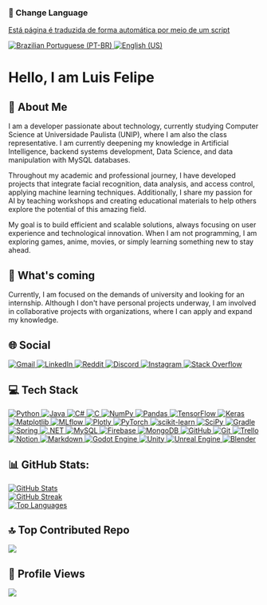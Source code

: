 <h3>📖 Change Language</h3>
<a href="https://github.com/Luis01Felipe/Luis01Felipe/blob/main/README_ptbr.md" target="_blank">
    <p>Está página é traduzida de forma automática por meio de um script</p>
    <img src="https://img.shields.io/badge/Brazilian_Portuguese_%F0%9F%87%A7%F0%9F%87%B7-%237289DA.svg?logo=portuguese&logoColor=white" alt="Brazilian Portuguese (PT-BR)">
</a>
<a href="https://github.com/Luis01Felipe/Luis01Felipe/blob/main/README.md" target="_blank">
    <img src="https://img.shields.io/badge/English_%F0%9F%87%BA%F0%9F%87%B8-%2300A400.svg?logo=english&logoColor=white" alt="English (US)">
</a>

<h1>Hello, I am Luis Felipe</h1> 
<div>
    <h2>💫 About Me</h2>
    <p> 
        I am a developer passionate about technology, currently studying Computer Science at Universidade Paulista (UNIP), where I am also the class representative. I am currently deepening my knowledge in Artificial Intelligence, backend systems development, Data Science, and data manipulation with MySQL databases.
    </p>
    <p>
        Throughout my academic and professional journey, I have developed projects that integrate facial recognition, data analysis, and access control, applying machine learning techniques. Additionally, I share my passion for AI by teaching workshops and creating educational materials to help others explore the potential of this amazing field.
    </p>
    <p>
        My goal is to build efficient and scalable solutions, always focusing on user experience and technological innovation. When I am not programming, I am exploring games, anime, movies, or simply learning something new to stay ahead. 
    </p>
    <h2>🔭 What's coming</h2>
    <p>Currently, I am focused on the demands of university and looking for an internship. Although I don't have personal projects underway, I am involved in collaborative projects with organizations, where I can apply and expand my knowledge.</p>
</div>

<div>
    <h2>🌐 Social</h2>
    <a href="mailto:luislf.tlhf@gmail.com" target="_blank">
        <img src="https://img.shields.io/badge/Gmail-%237289DA.svg?logo=gmail&logoColor=white" alt="Gmail">
    </a>
    <a href="https://www.linkedin.com/in/luis-felipe-moraes-gomes-couto-b10781201/" target="_blank">
        <img src="https://img.shields.io/badge/LinkedIn-%230077B5.svg?logo=linkedin&logoColor=white" alt="LinkedIn">
    </a>
    <a href="https://reddit.com/user/Patient_Score_4258" target="_blank">
        <img src="https://img.shields.io/badge/Reddit-%23FF4500.svg?logo=reddit&logoColor=white" alt="Reddit">
    </a>
    <a href="https://discord.com/users/394443790766702593" target="_blank">
        <img src="https://img.shields.io/badge/Discord-%237289DA.svg?logo=discord&logoColor=white" alt="Discord">
    </a>
    <a href="https://instagram.com/luis0.0felipe" target="_blank">
        <img src="https://img.shields.io/badge/Instagram-%23E4405F.svg?logo=instagram&logoColor=white" alt="Instagram">
    </a>
    <a href="https://stackoverflow.com/users/11553104" target="_blank">
        <img src="https://img.shields.io/badge/Stack%20Overflow-%23FE7A16.svg?logo=stack-overflow&logoColor=white" alt="Stack Overflow">
    </a>
</div>

<div>
    <h2>💻 Tech Stack</h2>
    <a href="https://www.python.org/" target="_blank">
        <img src="https://img.shields.io/badge/python-%233776AB.svg?style=for-the-badge&logo=python&logoColor=white" alt="Python">
    </a>
    <a href="https://openjdk.java.net/" target="_blank">
        <img src="https://img.shields.io/badge/java-%23ED8B00.svg?style=for-the-badge&logo=openjdk&logoColor=white" alt="Java">
    </a>
    <a href="https://learn.microsoft.com/en-us/dotnet/csharp/" target="_blank">
        <img src="https://img.shields.io/badge/c%23-%23239120.svg?style=for-the-badge&logo=csharp&logoColor=white" alt="C#">
    </a>
    <a href="https://learn.microsoft.com/en-us/cpp/" target="_blank">
        <img src="https://img.shields.io/badge/c-%2300599C.svg?style=for-the-badge&logo=c&logoColor=white" alt="C">
    </a>
    <a href="https://numpy.org/" target="_blank">
        <img src="https://img.shields.io/badge/numpy-%23013243.svg?style=for-the-badge&logo=numpy&logoColor=white" alt="NumPy">
    </a>
    <a href="https://pandas.pydata.org/" target="_blank">
        <img src="https://img.shields.io/badge/pandas-%23150458.svg?style=for-the-badge&logo=pandas&logoColor=white" alt="Pandas">
    </a>
    <a href="https://tensorflow.org/" target="_blank">
        <img src="https://img.shields.io/badge/TensorFlow-%23FF6F00.svg?style=for-the-badge&logo=TensorFlow&logoColor=white" alt="TensorFlow">
    </a>
    <a href="https://keras.io/" target="_blank">
        <img src="https://img.shields.io/badge/Keras-%23D00000.svg?style=for-the-badge&logo=Keras&logoColor=white" alt="Keras">
    </a>
    <a href="https://matplotlib.org/" target="_blank">
        <img src="https://img.shields.io/badge/Matplotlib-%23ffffff.svg?style=for-the-badge&logo=Matplotlib&logoColor=black" alt="Matplotlib">
    </a>
    <a href="https://mlflow.org/" target="_blank">
        <img src="https://img.shields.io/badge/mlflow-%23d9ead3.svg?style=for-the-badge&logo=numpy&logoColor=blue" alt="MLflow">
    </a>
    <a href="https://plotly.com/" target="_blank">
        <img src="https://img.shields.io/badge/Plotly-%233F4F75.svg?style=for-the-badge&logo=plotly&logoColor=white" alt="Plotly">
    </a>
    <a href="https://pytorch.org/" target="_blank">
        <img src="https://img.shields.io/badge/PyTorch-%23EE4C2C.svg?style=for-the-badge&logo=PyTorch&logoColor=white" alt="PyTorch">
    </a>
    <a href="https://scikit-learn.org/" target="_blank">
        <img src="https://img.shields.io/badge/scikit--learn-%23F7931E.svg?style=for-the-badge&logo=scikit-learn&logoColor=white" alt="scikit-learn">
    </a>
    <a href="https://scipy.org/" target="_blank">
        <img src="https://img.shields.io/badge/SciPy-%230C55A5.svg?style=for-the-badge&logo=scipy&logoColor=%white" alt="SciPy">
    </a>
    <a href="https://gradle.org/" target="_blank">
        <img src="https://img.shields.io/badge/Gradle-02303A.svg?style=for-the-badge&logo=Gradle&logoColor=white" alt="Gradle">
    </a>
    <a href="https://spring.io/" target="_blank">
        <img src="https://img.shields.io/badge/spring-%236DB33F.svg?style=for-the-badge&logo=spring&logoColor=white" alt="Spring">
    </a>
    <a href="https://dotnet.microsoft.com/" target="_blank">
        <img src="https://img.shields.io/badge/.NET-5C2D91?style=for-the-badge&logo=.net&logoColor=white" alt=".NET">
    </a>
    <a href="https://www.mysql.com/" target="_blank">
        <img src="https://img.shields.io/badge/mysql-4479A1.svg?style=for-the-badge&logo=mysql&logoColor=white" alt="MySQL">
    </a>
    <a href="https://firebase.google.com/" target="_blank">
        <img src="https://img.shields.io/badge/firebase-%23039BE5.svg?style=for-the-badge&logo=firebase" alt="Firebase">
    </a>
    <a href="https://www.mongodb.com/" target="_blank">
        <img src="https://img.shields.io/badge/MongoDB-%234ea94b.svg?style=for-the-badge&logo=mongodb&logoColor=white" alt="MongoDB">
    </a>
    <a href="https://github.com/" target="_blank">
        <img src="https://img.shields.io/badge/github-%23121011.svg?style=for-the-badge&logo=github&logoColor=white" alt="GitHub">
    </a>
    <a href="https://git-scm.com/" target="_blank">
        <img src="https://img.shields.io/badge/git-%23F05033.svg?style=for-the-badge&logo=git&logoColor=white" alt="Git">
    </a>
    <a href="https://trello.com/" target="_blank">
        <img src="https://img.shields.io/badge/Trello-%23026AA7.svg?style=for-the-badge&logo=Trello&logoColor=white" alt="Trello">
    </a>
    <a href="https://notion.so/" target="_blank">
        <img src="https://img.shields.io/badge/Notion-%23000000.svg?style=for-the-badge&logo=notion&logoColor=white" alt="Notion">
    </a>
    <a href="https://www.markdownguide.org/" target="_blank">
        <img src="https://img.shields.io/badge/markdown-%23000000.svg?style=for-the-badge&logo=markdown&logoColor=white" alt="Markdown">
    </a>
    <a href="https://godotengine.org/" target="_blank">
        <img src="https://img.shields.io/badge/GODOT-%23FFFFFF.svg?style=for-the-badge&logo=godot-engine" alt="Godot Engine">
    </a>
    <a href="https://unity.com/" target="_blank">
        <img src="https://img.shields.io/badge/unity-%23000000.svg?style=for-the-badge&logo=unity&logoColor=white" alt="Unity">
    </a>
    <a href="https://www.unrealengine.com/" target="_blank">
        <img src="https://img.shields.io/badge/unrealengine-%23313131.svg?style=for-the-badge&logo=unrealengine&logoColor=white" alt="Unreal Engine">
    </a>
    <a href="https://www.blender.org/" target="_blank">
        <img src="https://img.shields.io/badge/blender-%23F5792A.svg?style=for-the-badge&logo=blender&logoColor=white" alt="Blender">
    </a>
</div>
 
<div>
    <h2>📊 GitHub Stats:</h2>
    <a href="https://github.com/Luis01Felipe">
        <img src="https://github-readme-stats.vercel.app/api?username=Luis01Felipe&theme=dracula&hide_border=true&include_all_commits=true&count_private=false" alt="GitHub Stats">
    </a>
    <br>
    <a href="https://git.io/streak-stats">
        <img src="https://github-readme-streak-stats.herokuapp.com?user=Luis01Felipe&theme=darcula&hide_border=true" alt="GitHub Streak" />
    </a>
    <br>
    <a href="https://github.com/Luis01Felipe">
        <img src="https://github-readme-stats.vercel.app/api/top-langs/?username=Luis01Felipe&theme=dracula&hide_border=true&include_all_commits=true&count_private=false&layout=compact" alt="Top Languages">
    </a>
</div>

<div>
    <h2>🔝 Top Contributed Repo</h2>
    <a href="https://github.com/Luis01Felipe">
        <img src="https://github-contributor-stats.vercel.app/api?username=Luis01Felipe&limit=5&theme=dracula&combine_all_yearly_contributions=true">
    </a>
</div>

<div>
    <h2>🤝 Profile Views</h2>
    <a href="https://visitcount.itsvg.in">
        <img src="https://visitcount.itsvg.in/api?id=Luis01Felipe&icon=0&color=0"
    </a>
</div>




